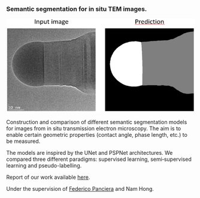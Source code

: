 ### Semantic segmentation for in situ TEM images.
<div align="center">
<kbd><img src="https://github.com/lucasdegeorge/lucasdegeorge/blob/main/Segmentation_example.png" width="750" height="250" /></kbd>
</div>

Construction and comparison of different semantic segmentation models for images from in situ transmission electron microscopy. The aim is to enable certain geometric properties (contact angle, phase length, etc.) to be measured. 

The models are inspired by the UNet and PSPNet architectures.
We compared three different paradigms: supervised learning, semi‑supervised learning and pseudo-labelling. 

Report of our work available [here](). 

Under the supervision of [Federico Panciera](https://elphyse.c2n.universite-paris-saclay.fr/en/members/federico-panciera/) and Nam Hong.

